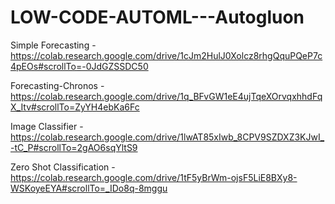 # LOW-CODE-AUTOML---Autogluon

Simple Forecasting - https://colab.research.google.com/drive/1cJm2HulJ0Xolcz8rhgQquPQeP7c4pEOs#scrollTo=-0JdGZSSDC50

Forecasting-Chronos - https://colab.research.google.com/drive/1q_BFvGW1eE4ujTqeXOrvqxhhdFqX_Itv#scrollTo=ZyYH4ebKa6Fc

Image Classifier - https://colab.research.google.com/drive/1lwAT85xIwb_8CPV9SZDXZ3KJwI_-tC_P#scrollTo=2gAO6sqYltS9

Zero Shot Classification - https://colab.research.google.com/drive/1tF5yBrWm-ojsF5LiE8BXy8-WSKoyeEYA#scrollTo=_IDo8q-8mggu
